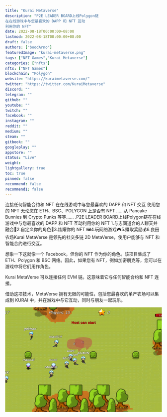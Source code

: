 ```yaml
---
title: "Kurai Metaverse"
description: "P2E LEADER BOARD上线Polygon链
在在线游戏中与您最喜欢的 DAPP 和 NFT 互动
利用你的 NFT"
date: 2022-08-18T00:00:00+08:00
lastmod: 2022-08-18T00:00:00+08:00
draft: false
authors: ["boodArno"]
featuredImage: "kurai-metaverse.png"
tags: ["NFT Games","Kurai Metaverse"]
categories: ["nfts"]
nfts: ["NFT Games"]
blockchain: "Polygon"
website: "https://kuraimetaverse.com/"
twitter: "https://twitter.com/KuraiMetaverse"
discord: ""
telegram: ""
github: ""
youtube: ""
twitch: ""
facebook: ""
instagram: ""
reddit: ""
medium: ""
steam: ""
gitbook: ""
googleplay: ""
appstore: ""
status: "Live"
weight: 
lightgallery: true
toc: true
pinned: false
recommend: false
recommend1: false
---
```


连接任何智能合约和 NFT 在在线游戏中与您最喜欢的 DAPP 和 NFT 交互 使用您的 NFT 无论您在 ETH、BSC、POLYGON 上是否有 NFT ......从 Pancake Bunnies 到 Crypto Punks 等等...... .P2E LEADER BOARD上线Polygon链在在线游戏中与您最喜欢的 DAPP 和 NFT 互动利用你的 NFT
1.与志同道合的人聊天并融合💬2.自定义你的角色🎨3.炫耀你的 NFT 🖼️4.玩网络游戏🎮5.赚取奖励💰6.良田农场Kurai MetaVerse 是领先的社交多链 2D MetaVerse，使用户能够与 NFT 和智能合约进行交互。

想象一下这就像一个 Facebook，但你的 NFT 作为你的角色。该项目集成了 ETH、Polygon 和 BSC 网络。因此，如果您有 NFT，例如加密朋克等，您可以在游戏中将它们用作角色。

Kurai MetaVerse 可以连接任何 EVM 链。这意味着它与任何智能合约和 NFT 连接。

借助这项技术，MetaVerse 拥有无限的可能性，包括您最喜欢的单产农场可以集成到 KURAI 中，并在游戏中与它互动，同时与朋友一起玩乐。

  ![kuraimetaverse-dapp-games-bsc-image1_3dff65cf46e381bc0beee90a4593e7cc](kuraimetaverse-dapp-games-bsc-image1_3dff65cf46e381bc0beee90a4593e7cc.png)